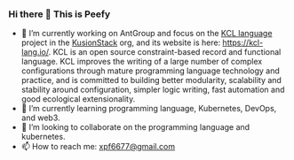### Hi there 👋 This is Peefy

- 🔭 I’m currently working on AntGroup and focus on the [KCL language](https://github.com/KusionStack/kcl) project in the [KusionStack](https://github.com/KusionStack) org, and its website is here: https://kcl-lang.io/. KCL is an open source constraint-based record and functional language. KCL improves the writing of a large number of complex configurations through mature programming language technology and practice, and is committed to building better modularity, scalability and stability around configuration, simpler logic writing, fast automation and good ecological extensionality.
- 🌱 I’m currently learning programming language, Kubernetes, DevOps, and web3.
- 👯 I’m looking to collaborate on the programming language and kubernetes.
- 📫 How to reach me: xpf6677@gmail.com

<!--
**Peefy/Peefy** is a ✨ _special_ ✨ repository because its `README.md` (this file) appears on your GitHub profile.

Here are some ideas to get you started:

- 🔭 I’m currently working on ...
- 🌱 I’m currently learning ...
- 👯 I’m looking to collaborate on ...
- 🤔 I’m looking for help with ...
- 💬 Ask me about ...
- 📫 How to reach me: ...
- 😄 Pronouns: ...
- ⚡ Fun fact: ...
-->
